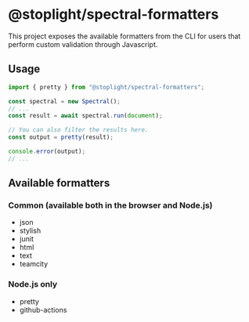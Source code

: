 # @stoplight/spectral-formatters

This project exposes the available formatters from the CLI for users that perform custom validation through Javascript.

## Usage

```ts
import { pretty } from "@stoplight/spectral-formatters";

const spectral = new Spectral();
// ...
const result = await spectral.run(document);

// You can also filter the results here.
const output = pretty(result);

console.error(output);
// ...
```

## Available formatters

### Common (available both in the browser and Node.js)

- json
- stylish
- junit
- html
- text
- teamcity

### Node.js only

- pretty
- github-actions
